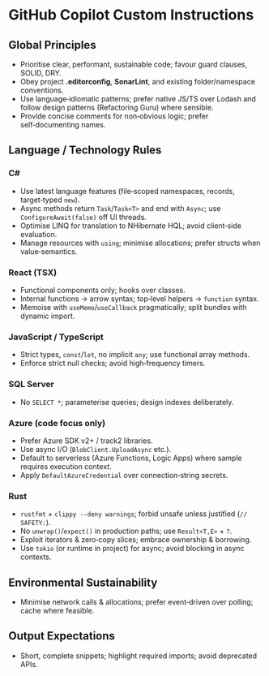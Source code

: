 # GitHub Copilot Custom Instructions

## Global Principles
- Prioritise clear, performant, sustainable code; favour guard clauses, SOLID, DRY.
- Obey project **.editorconfig**, **SonarLint**, and existing folder/namespace conventions.
- Use language‑idiomatic patterns; prefer native JS/TS over Lodash and follow design patterns (Refactoring Guru) where sensible.
- Provide concise comments for non‑obvious logic; prefer self‑documenting names.

## Language / Technology Rules
### C#
- Use latest language features (file‑scoped namespaces, records, target‑typed `new`).
- Async methods return `Task`/`Task<T>` and end with `Async`; use `ConfigureAwait(false)` off UI threads.
- Optimise LINQ for translation to NHibernate HQL; avoid client‑side evaluation.
- Manage resources with `using`; minimise allocations; prefer structs when value‑semantics.

### React (TSX)
- Functional components only; hooks over classes.  
- Internal functions → arrow syntax; top‑level helpers → `function` syntax.
- Memoise with `useMemo`/`useCallback` pragmatically; split bundles with dynamic import.

### JavaScript / TypeScript
- Strict types, `const`/`let`, no implicit `any`; use functional array methods.
- Enforce strict null checks; avoid high‑frequency timers.

### SQL Server
- No `SELECT *`; parameterise queries; design indexes deliberately.

### Azure (code focus only)
- Prefer Azure SDK v2+ / track2 libraries.  
- Use async I/O (`BlobClient.UploadAsync` etc.).  
- Default to serverless (Azure Functions, Logic Apps) where sample requires execution context.  
- Apply `DefaultAzureCredential` over connection‑string secrets.

### Rust
- `rustfmt` + `clippy --deny warnings`; forbid unsafe unless justified (`// SAFETY:`).
- No `unwrap()`/`expect()` in production paths; use `Result<T,E>` + `?`.
- Exploit iterators & zero‑copy slices; embrace ownership & borrowing.
- Use `tokio` (or runtime in project) for async; avoid blocking in async contexts.

## Environmental Sustainability
- Minimise network calls & allocations; prefer event‑driven over polling; cache where feasible.

## Output Expectations
- Short, complete snippets; highlight required imports; avoid deprecated APIs.
